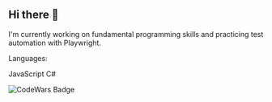 ## Hi there 👋

I'm currently working on fundamental programming skills and practicing test automation with Playwright. 

Languages:

JavaScript
C#


![CodeWars Badge](https://www.codewars.com/users/codingWithSharon/badges/micro)

<!--
**codingWithSharon/codingWithSharon** is a ✨ _special_ ✨ repository because its `README.md` (this file) appears on your GitHub profile.

Here are some ideas to get you started:

- 🔭 I’m currently working on ...
- 🌱 I’m currently learning ...
- 👯 I’m looking to collaborate on ...
- 🤔 I’m looking for help with ...
- 💬 Ask me about ...
- 📫 How to reach me: ...
- 😄 Pronouns: ...
- ⚡ Fun fact: ...
-->
